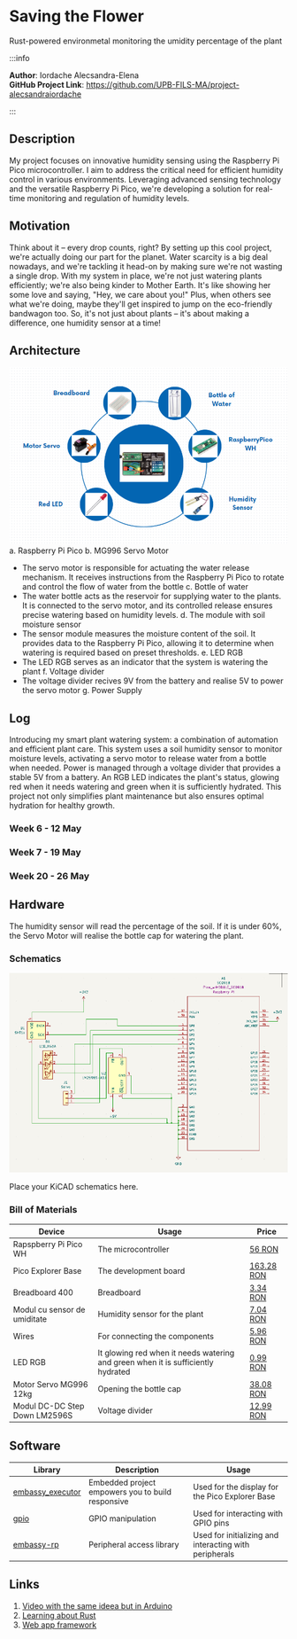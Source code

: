 # Saving the Flower
Rust-powered environmetal monitoring the umidity percentage of the plant

:::info 

**Author**: Iordache Alecsandra-Elena \
**GitHub Project Link**: https://github.com/UPB-FILS-MA/project-alecsandraiordache

:::

## Description

My project focuses on innovative humidity sensing using the Raspberry Pi Pico microcontroller. I aim to address the critical need for efficient humidity control in various environments. Leveraging advanced sensing technology and the versatile Raspberry Pi Pico, we're developing a solution for real-time monitoring and regulation of humidity levels.

## Motivation

Think about it – every drop counts, right? By setting up this cool project, we're actually doing our part for the planet. Water scarcity is a big deal nowadays, and we're tackling it head-on by making sure we're not wasting a single drop. With my system in place, we're not just watering plants efficiently; we're also being kinder to Mother Earth. It's like showing her some love and saying, "Hey, we care about you!" Plus, when others see what we're doing, maybe they'll get inspired to jump on the eco-friendly bandwagon too. So, it's not just about plants – it's about making a difference, one humidity sensor at a time!

## Architecture 
![A prototype of architecture](architecture.png)
a.   Raspberry Pi Pico
b.   MG996 Servo Motor
-	The servo motor is responsible for actuating the water release mechanism. It receives instructions from the Raspberry Pi Pico to rotate and control the flow of water from the bottle
c.	Bottle of water
-	The water bottle acts as the reservoir for supplying water to the plants. It is connected to the servo motor, and its controlled release ensures precise watering based on humidity levels.
d.	The module with soil moisture sensor
-	The sensor module measures the moisture content of the soil. It provides data to the Raspberry Pi Pico, allowing it to determine when watering is required based on preset thresholds.
e.	LED RGB
-	The LED RGB serves as an indicator that the system is watering the plant
f.  Voltage divider
-   The voltage divider recives 9V from the battery and realise 5V to power the servo motor
g.	Power Supply


## Log

Introducing my smart plant watering system: a combination of automation and efficient plant care. This system uses a soil humidity sensor to monitor moisture levels, activating a servo motor to release water from a bottle when needed. Power is managed through a voltage divider that provides a stable 5V from a battery. An RGB LED indicates the plant's status, glowing red when it needs watering and green when it is sufficiently hydrated. This project not only simplifies plant maintenance but also ensures optimal hydration for healthy growth.

<!-- write every week your progress here -->

### Week 6 - 12 May

### Week 7 - 19 May

### Week 20 - 26 May

## Hardware

The humidity sensor will read the percentage of the soil. If it is under 60%, the Servo Motor will realise the bottle cap for watering the plant. 

### Schematics

![Kicad Schematics](Kicad.png)

Place your KiCAD schematics here.

### Bill of Materials


| Device | Usage | Price |
|--------|--------|-------|
| Rapspberry Pi Pico WH | The microcontroller | [56 RON](https://ardushop.ro/ro/home/2819-raspberry-pi-pico-wh.html) |
| Pico Explorer Base | The development board | [163.28 RON](https://www.amazon.nl/Pimoroni-Pico-Explorer-Base/dp/B0C5Y2J7Z2/ref=sr_1_1?__mk_nl_NL=%C3%85M%C3%85%C5%BD%C3%95%C3%91&crid=WKSPNG17VBE9&dib=eyJ2IjoiMSJ9.Q7INK_s77jVXTRKnG0B_Hm4rPvh3lRNdWoD7EoN_B1kZHK4El3qiNAdCsHmACkWS0BoEBuwhEGBPJz16rrWc5ep20gk71u_6mhVBmOJYMCwv-tmkhnfWaR_iwp8S7UvzD-BejRPPOtcWEdYEsSyTvpcMryz7hQil0BhwJToiga0K_pcaoWhLB6q0snRIwieMlEGjluy4nqFznZ6Bc2hMyJtxmybrvUsVbuxXt-HiiL46ZnBxT_R4OOXKrmt_9CyzVduhQpET2WLvsw57SFvuqKn2eNXtCF9-3GLAEip_n_A.o0UNPqoEPczaoHrUE-SBhSWpczSYQElEA6tOsE6T-oY&dib_tag=se&keywords=pico%20explorer&qid=1712995988&sprefix=pico%20explorere%2Caps%2C187&sr=8-1) |
| Breadboard 400 | Breadboard | [3.34 RON](https://ardushop.ro/ro/electronica/34-breadboard-400.html?search_query=breadboard+400&results=156) |
| Modul cu sensor de umiditate | Humidity sensor for the plant | [7.04 RON](https://www.emag.ro/modul-cu-senzor-umiditate-sol-cl73/pd/D5ZZ5JBBM/?utm_campaign=share%20product&utm_medium=ios&utm_source=mobile%20app) |
| Wires | For connecting the components | [5.96 RON](https://ardushop.ro/ro/electronica/24-40-x-fire-dupont-tata-mama-10-cm2.html?search_query=fire+tata+tata&results=439) |
| LED RGB | It glowing red when it needs watering and green when it is sufficiently hydrated | [0.99 RON](https://www.optimusdigital.ro/ro/optoelectronice-led-uri/484-led-rgb-anod-comun.html?search_query=LED+RGB&results=113)|
| Motor Servo MG996 12kg | Opening the bottle cap | [38.08 RON](https://www.emag.ro/motor-servo-mg996-12kg-180grade-cl846/pd/DCSHBRBBM/?utm_source=mobile%20app&utm_medium=ios&utm_campaign=share%20product)|
| Modul DC-DC Step Down LM2596S |  Voltage divider | [12.99 RON](https://www.optimusdigital.ro/ro/surse-coboratoare-reglabile/1108-modul-dc-dc-step-down-lm2596hv.html)|
 
## Software

| Library | Description | Usage |
|---------|-------------|-------|
| [embassy_executor](https://embassy.dev/book/dev/runtime.html#_executor) | Embedded project empowers you to build responsive | Used for the display for the Pico Explorer Base |
|[gpio](https://docs.embassy.dev/embassy-stm32/git/stm32c011d6/gpio/index.html)|GPIO manipulation |Used for interacting with GPIO pins |
|[embassy-rp](https://docs.embassy.dev/embassy-rp/git/rp2040/index.html)| Peripheral access library |Used for initializing and interacting with peripherals 

## Links

<!-- Add a few links that inspired you and that you think you will use for your project -->


1. [Video with the same ideea but in Arduino](https://www.youtube.com/watch?v=ojhrVsBs0nM&ab_channel=ScienceBuddies)
2. [Learning about Rust](https://www.rust-lang.org/learn)
3. [Web app framework](https://yew.rs)
